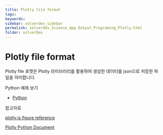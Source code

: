 ```yaml
---
title: Plotly file format
tags: 
keywords:
sidebar: solverdev_sidebar
permalink: solverdev_Science_App_Output_Programing_Plotly.html
folder: solverDev
---
```

# Plotly file format

Plotly file 포멧은 Plotly 라이브러리를 활용하여 생성한 데이터를 json으로 저장한 파일을 의미합니다.


Python 예제 보기

 - [Python](../05_Python/05_Plotly.md)


참고자료

[plotly.js figure reference](https://plot.ly/javascript/reference)

[Plotly Python Document](https://plot.ly/python/)
